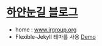 # [하얀눈길 블로그](http://www.irgroup.org)

- home : www.irgroup.org
- Flexible-Jekyll 테마를 사용 [Demo](https://artemsheludko.github.io/flexible-jekyll/)
